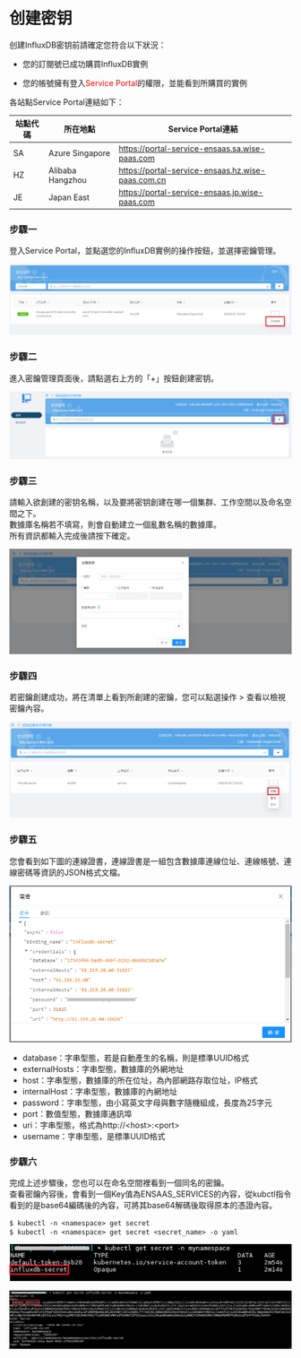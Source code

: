# 创建密钥

创建InfluxDB密钥前請確定您符合以下狀況：

* 您的訂閱號已成功購買InfluxDB實例

* 您的帳號擁有登入<span style="color:red;">Service Portal</span>的權限，並能看到所購買的實例

各站點Service Portal連結如下：

 站點代碼 | 所在地點          | Service Portal連結                             |
 | -------- | ----------------- | ---------------------------------------------- |
 | SA       | Azure Singapore   | https://portal-service-ensaas.sa.wise-paas.com |
 | HZ       | Alibaba Hangzhou | https://portal-service-ensaas.hz.wise-paas.com.cn |
 | JE       | Japan East        | https://portal-service-ensaas.jp.wise-paas.com |

### 步驟一

登入Service Portal，並點選您的InfluxDB實例的操作按鈕，並選擇密鑰管理。

![Secret](./images/secret1.PNG)

### 步驟二

進入密鑰管理頁面後，請點選右上方的「+」按鈕創建密钥。

![Secret](./images/secret2.PNG)

### 步驟三

請輸入欲創建的密钥名稱，以及要將密钥創建在哪一個集群、工作空間以及命名空間之下。<br>
數據庫名稱若不填寫，則會自動建立一個亂數名稱的數據庫。<br>
所有資訊都輸入完成後請按下確定。

![Secret](./images/secret3.PNG)

### 步驟四

若密鑰創建成功，將在清單上看到所創建的密鑰，您可以點選操作 > 查看以檢視密鑰內容。

![Secret](./images/secret4.PNG)

### 步驟五

您會看到如下圖的連線證書，連線證書是一組包含數據庫連線位址、連線帳號、連線密碼等資訊的JSON格式文檔。

![Secret](./images/secret5.PNG)

 * database：字串型態，若是自動產生的名稱，則是標準UUID格式
 * externalHosts：字串型態，數據庫的外網地址
 * host：字串型態，數據庫的所在位址，為內部網路存取位址，IP格式
 * internalHost：字串型態，數據庫的內網地址
 * password：字串型態，由小寫英文字母與數字隨機組成，長度為25字元
 * port：數值型態，數據庫通訊埠
 * uri：字串型態，格式為http://\<host\>:\<port\>
 * username：字串型態，是標準UUID格式

### 步驟六

完成上述步驟後，您也可以在命名空間裡看到一個同名的密鑰。<br>
查看密鑰內容後，會看到一個Key值為ENSAAS_SERVICES的內容，從kubctl指令看到的是base64編碼後的內容，可將其base64解碼後取得原本的憑證內容。

```shell
$ kubectl -n <namespace> get secret
$ kubectl -n <namespace> get secret <secret_name> -o yaml
```

![Secret](./images/secret6.PNG)

![Secret](./images/secret7.PNG)
